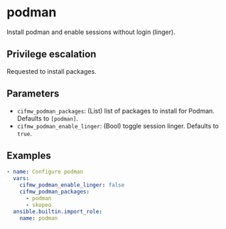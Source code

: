 # podman

Install podman and enable sessions without login (linger).

## Privilege escalation

Requested to install packages.

## Parameters

* `cifmw_podman_packages`: (List) list of packages to install for Podman. Defaults to `[podman]`.
* `cifmw_podman_enable_linger`: (Bool) toggle session linger. Defaults to `true`.

## Examples

```YAML
- name: Configure podman
  vars:
    cifmw_podman_enable_linger: false
    cifmw_podman_packages:
      - podman
      - skopeo
  ansible.builtin.import_role:
    name: podman
```
